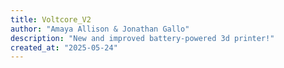 ```yaml
---
title: Voltcore_V2
author: "Amaya Allison & Jonathan Gallo"
description: "New and improved battery-powered 3d printer!"
created_at: "2025-05-24"
---
```

